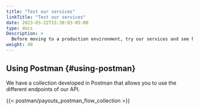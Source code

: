 ```yaml
---
title: "Test our services"
linkTitle: "Test our services"
date: 2023-03-22T15:30:03-05:00
type: docs
Description: >
  Before moving to a production environment, try our services and see how you can enable them to meet your business needs.
weight: 40
---
```


## Using Postman {#using-postman}
We have a collection developed in Postman that allows you to use the different endpoints of our API.

{{< postman/payouts_postman_flow_collection >}}
